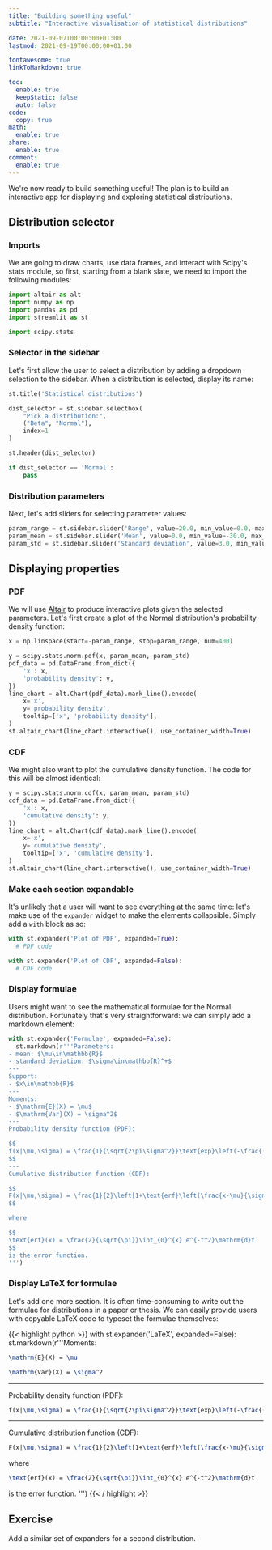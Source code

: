 ```yaml
---
title: "Building something useful"
subtitle: "Interactive visualisation of statistical distributions"

date: 2021-09-07T00:00:00+01:00
lastmod: 2021-09-19T00:00:00+01:00

fontawesome: true
linkToMarkdown: true

toc:
  enable: true
  keepStatic: false
  auto: false
code:
  copy: true
math:
  enable: true
share:
  enable: true
comment:
  enable: true
---
```


We're now ready to build something useful!
The plan is to build an interactive app for displaying and exploring statistical distributions. 

## Distribution selector

### Imports

We are going to draw charts, use data frames, and interact with Scipy's stats module, so first, starting from a blank slate, we need to import the following modules:

```python
import altair as alt
import numpy as np
import pandas as pd
import streamlit as st

import scipy.stats
```

### Selector in the sidebar

Let's first allow the user to select a distribution by adding a dropdown selection to the sidebar.
When a distribution is selected, display its name:

```python
st.title('Statistical distributions')

dist_selector = st.sidebar.selectbox(
    "Pick a distribution:",
    ("Beta", "Normal"),
    index=1
)

st.header(dist_selector)

if dist_selector == 'Normal':
    pass
```


### Distribution parameters

Next, let's add sliders for selecting parameter values:

```python
param_range = st.sidebar.slider('Range', value=20.0, min_value=0.0, max_value=100.0, step=0.1, format='%.1f')
param_mean = st.sidebar.slider('Mean', value=0.0, min_value=-30.0, max_value=30.0, step=0.1, format='%.1f')
param_std = st.sidebar.slider('Standard deviation', value=3.0, min_value=0.1, max_value=20.0, step=0.1, format='%.1f')
```


## Displaying properties

### PDF

We will use [Altair](https://altair-viz.github.io/) to produce interactive plots given the selected parameters.
Let's first create a plot of the Normal distribution's probability density function:

```python
x = np.linspace(start=-param_range, stop=param_range, num=400)

y = scipy.stats.norm.pdf(x, param_mean, param_std)
pdf_data = pd.DataFrame.from_dict({
    'x': x,
    'probability density': y,
})
line_chart = alt.Chart(pdf_data).mark_line().encode(
    x='x',
    y='probability density',
    tooltip=['x', 'probability density'],
)
st.altair_chart(line_chart.interactive(), use_container_width=True)
```

### CDF

We might also want to plot the cumulative density function.
The code for this will be almost identical:

```python
y = scipy.stats.norm.cdf(x, param_mean, param_std)
cdf_data = pd.DataFrame.from_dict({
    'x': x,
    'cumulative density': y,
})
line_chart = alt.Chart(cdf_data).mark_line().encode(
    x='x',
    y='cumulative density',
    tooltip=['x', 'cumulative density'],
)
st.altair_chart(line_chart.interactive(), use_container_width=True)
```

### Make each section expandable

It's unlikely that a user will want to see everything at the same time: let's make use of the `expander` widget to make the elements collapsible.
Simply add a `with` block as so:

```python
with st.expander('Plot of PDF', expanded=True):
  # PDF code

with st.expander('Plot of CDF', expanded=False):
  # CDF code
```

### Display formulae

Users might want to see the mathematical formulae for the Normal distribution.
Fortunately that's very straightforward: we can simply add a markdown element:

```python
with st.expander('Formulae', expanded=False):
  st.markdown(r'''Parameters:
- mean: $\mu\in\mathbb{R}$
- standard deviation: $\sigma\in\mathbb{R}^+$
---
Support:
- $x\in\mathbb{R}$
---
Moments:
- $\mathrm{E}(X) = \mu$
- $\mathrm{Var}(X) = \sigma^2$
---
Probability density function (PDF):

$$
f(x|\mu,\sigma) = \frac{1}{\sqrt{2\pi\sigma^2}}\text{exp}\left(-\frac{(x-\mu)^2}{2\sigma^2}\right)
$$
---
Cumulative distribution function (CDF):

$$
F(x|\mu,\sigma) = \frac{1}{2}\left[1+\text{erf}\left(\frac{x-\mu}{\sigma\sqrt{2}}\right)\right]
$$

where

$$
\text{erf}(x) = \frac{2}{\sqrt{\pi}}\int_{0}^{x} e^{-t^2}\mathrm{d}t
$$
is the error function.
''')
```

### Display LaTeX for formulae

Let's add one more section.
It is often time-consuming to write out the formulae for distributions in a paper or thesis.
We can easily provide users with copyable LaTeX code to typeset the formulae themselves:

{{< highlight python >}}
with st.expander('LaTeX', expanded=False):
  st.markdown(r'''Moments:
```latex
\mathrm{E}(X) = \mu
```
```latex
\mathrm{Var}(X) = \sigma^2
```
---
Probability density function (PDF):
```latex
f(x|\mu,\sigma) = \frac{1}{\sqrt{2\pi\sigma^2}}\text{exp}\left(-\frac{(x-\mu)^2}{2\sigma^2}\right)
```
---
Cumulative distribution function (CDF):
```latex
F(x|\mu,\sigma) = \frac{1}{2}\left[1+\text{erf}\left(\frac{x-\mu}{\sigma\sqrt{2}}\right)\right]
```
where
```latex
\text{erf}(x) = \frac{2}{\sqrt{\pi}}\int_{0}^{x} e^{-t^2}\mathrm{d}t
```
is the error function.
''')
{{< / highlight >}}

## Exercise

Add a similar set of expanders for a second distribution.
